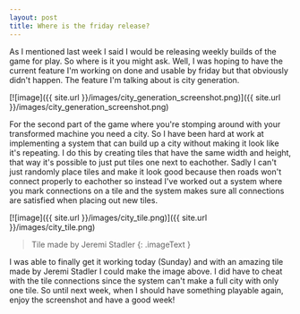```yaml
---
layout: post
title: Where is the friday release?
---
```


As I mentioned last week I said I would be releasing weekly builds of the game for play. So where is it you might ask. Well, I was hoping to have the current feature I'm working on done and usable by friday but that obviously didn't happen. The feature I'm talking about is city generation.

[![image]({{ site.url }}/images/city_generation_screenshot.png)]({{ site.url }}/images/city_generation_screenshot.png)

For the second part of the game where you're stomping around with your transformed machine you need a city. So I have been hard at work at implementing a system that can build up a city without making it look like it's repeating. I do this by creating tiles that have the same width and height, that way it's possible to just put tiles one next to eachother. Sadly I can't just randomly place tiles and make it look good because then roads won't connect properly to eachother so instead I've worked out a system where you mark connections on a tile and the system makes sure all connections are satisfied when placing out new tiles.

[![image]({{ site.url }}/images/city_tile.png)]({{ site.url }}/images/city_tile.png)

> Tile made by Jeremi Stadler
{: .imageText }

I was able to finally get it working today (Sunday) and with an amazing tile made by Jeremi Stadler I could make the image above. I did have to cheat with the tile connections since the system can't make a full city with only one tile. So until next week, when I should have something playable again, enjoy the screenshot and have a good week!
